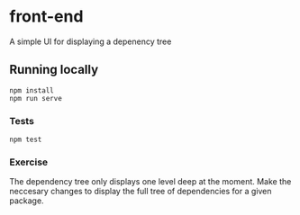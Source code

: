 # front-end

A simple UI for displaying a depenency tree

## Running locally
```
npm install
npm run serve
```

### Tests
```
npm test
```

### Exercise

The dependency tree only displays one level deep at the moment. Make the neccesary changes to display the full tree of dependencies for a given package.
